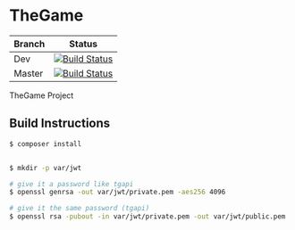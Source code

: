 # TheGame

|Branch | Status |
|-------|--------|
|Dev   | [![Build Status](https://travis-ci.org/jwillp/thegame-backend.svg?branch=dev)](https://travis-ci.org/jwillp/thegame-backend)   |
|Master | [![Build Status](https://travis-ci.org/jwillp/thegame-backend.svg?branch=master)](https://travis-ci.org/jwillp/thegame-backend) |    

TheGame Project



## Build Instructions

```bash
$ composer install


$ mkdir -p var/jwt

# give it a password like tgapi
$ openssl genrsa -out var/jwt/private.pem -aes256 4096

# give it the same password (tgapi)
$ openssl rsa -pubout -in var/jwt/private.pem -out var/jwt/public.pem
```
